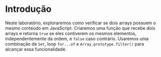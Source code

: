 # Introdução

Neste laboratório, exploraremos como verificar se dois arrays possuem o mesmo conteúdo em JavaScript. Criaremos uma função que recebe dois arrays e retorna `true` se eles contiverem os mesmos elementos, independentemente da ordem, e `false` caso contrário. Usaremos uma combinação de `Set`, loop `for...of` e `Array.prototype.filter()` para alcançar essa funcionalidade.
